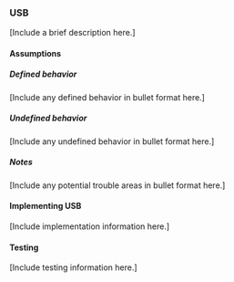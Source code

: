 ### USB

[Include a brief description here.]

#### Assumptions

##### Defined behavior

[Include any defined behavior in bullet format here.]

##### Undefined behavior

[Include any undefined behavior in bullet format here.]

##### Notes

[Include any potential trouble areas in bullet format here.]

#### Implementing USB

[Include implementation information here.]

#### Testing

[Include testing information here.]
